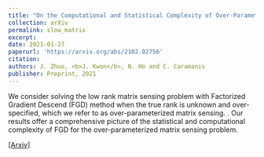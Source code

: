 ```yaml
---
title: "On the Computational and Statistical Complexity of Over-Parameterized Matrix Sensing"
collection: arXiv
permalink: slow_matrix
excerpt: 
date: 2021-01-27
paperurl: 'https://arxiv.org/abs/2102.02756'
citation: 
authors: J. Zhuo, <b>J. Kwon</b>, N. Ho and C. Caramanis
publisher: Preprint, 2021
---
```


We consider solving the low rank matrix sensing problem with Factorized Gradient Descend (FGD) method when the true rank is unknown and over-specified, which we refer to as over-parameterized matrix sensing. . Our results offer a comprehensive picture of the statistical and computational complexity of FGD for the over-parameterized matrix sensing problem.


[[Arxiv]](https://arxiv.org/abs/2102.02756)